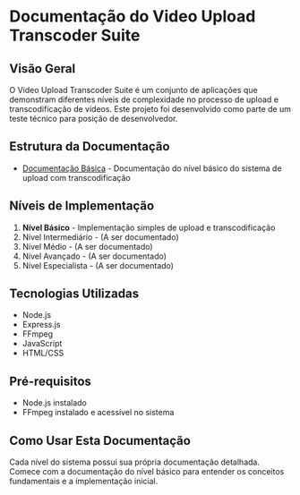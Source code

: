 # Documentação do Video Upload Transcoder Suite

## Visão Geral

O Video Upload Transcoder Suite é um conjunto de aplicações que demonstram diferentes níveis de complexidade no processo de upload e transcodificação de vídeos. Este projeto foi desenvolvido como parte de um teste técnico para posição de desenvolvedor.

## Estrutura da Documentação

- [Documentação Básica](./documentacao-basica.md) - Documentação do nível básico do sistema de upload com transcodificação

## Níveis de Implementação

1. **Nível Básico** - Implementação simples de upload e transcodificação
2. Nível Intermediário - (A ser documentado)
3. Nível Médio - (A ser documentado)
4. Nível Avançado - (A ser documentado)
5. Nível Especialista - (A ser documentado)

## Tecnologias Utilizadas

- Node.js
- Express.js
- FFmpeg
- JavaScript
- HTML/CSS

## Pré-requisitos

- Node.js instalado
- FFmpeg instalado e acessível no sistema

## Como Usar Esta Documentação

Cada nível do sistema possui sua própria documentação detalhada. Comece com a documentação do nível básico para entender os conceitos fundamentais e a implementação inicial.

